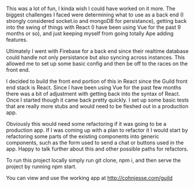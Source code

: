 This was a lot of fun, I kinda wish I could have worked on it more. The biggest challenges I faced were determining what to use as a back end (I strongly considered socket.io and mongoDB for persistance), getting back into the swing of things with React (I have been using Vue for the past 9 months or so), and just keeping myself from going totally Ape adding features.

Ultimately I went with Firebase for a back end since their realtime database could handle not only persistance but also syncing across instances. This allowed me to set up some basic config and then be off to the races on the front end.

I decided to build the front end portion of this in React since the Guild front end stack is React. Since I have been using Vue for the past few months there was a bit of adjustment with getting back into the syntax of React. Once I started though it came back pretty quickly.  I set up some basic tests that are really more stubs and would need to be fleshed out in a production app.

Obviously this would need some refactoring if it was going to be a production app. If I was coming up with a plan to refactor it I would start by refactoring some parts of the existing components into generic components, such as the form used to send a chat or buttons used in the app. Happy to talk further about this and other possible paths for refactors.

To run this project locally simply run git clone, npm i, and then serve the project by running npm start.

You can view and use the working app at http://cohnjesse.com/guild